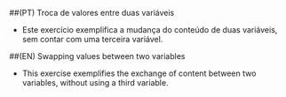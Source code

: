 ##(PT) Troca de valores entre duas variáveis

* Este exercício exemplifica a mudança do conteúdo de duas variáveis, sem contar com uma terceira variável.

##(EN) Swapping values between two variables

* This exercise exemplifies the exchange of content between two variables, without using a third variable.
